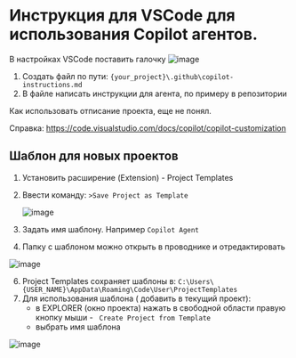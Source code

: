   # Инструкция для VSCode для использования Copilot агентов.

  В настройках VSCode поставить галочку
  ![image](https://github.com/user-attachments/assets/e153c9c2-2a47-4d71-875b-5e7fc5e6923b)


1. Создать файл по пути: ```{your_project}\.github\copilot-instructions.md```
2. В файле написать инструкции для агента, по примеру в репозитории

Как использовать отписание проекта, еще не понял.

Справка: https://code.visualstudio.com/docs/copilot/copilot-customization

## Шаблон для новых проектов

1. Установить расширение (Extension) - Project Templates
2. Ввести команду: ```>Save Project as Template```
   
   ![image](https://github.com/user-attachments/assets/ccaaa9d5-2f84-49f1-b646-0aee8de9aa4e)

4. Задать имя шаблону. Например ```Copilot Agent```
5. Папку с шаблоном можно открыть в проводнике и отредактировать
   
  ![image](https://github.com/user-attachments/assets/b309a5e0-009f-4811-b6a3-b54ae2b49b63)

6. Project Templates сохраняет шаблоны в: ```C:\Users\{USER_NAME}\AppData\Roaming\Code\User\ProjectTemplates```
7. Для использования шаблона ( добавить в текущий проект):
   * в EXPLORER (окно проекта) нажать в свободной области правую кнопку мыши - ``` Create Project from Template```
   * выбрать имя шаблона
  
  ![image](https://github.com/user-attachments/assets/8e62ca4b-bc5e-4877-9077-9e41708112eb)



